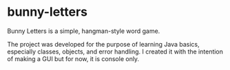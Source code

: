 # bunny-letters
Bunny Letters is a simple, hangman-style word game. 
 
The project was developed for the purpose of learning Java basics, especially classes, objects, and error handling. I created it with the intention of making a GUI but for now, it is console only.

